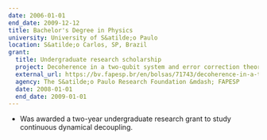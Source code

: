 ```yaml
---
date: 2006-01-01
end_date: 2009-12-12
title: Bachelor's Degree in Physics
university: University of S&atilde;o Paulo
location: S&atilde;o Carlos, SP, Brazil
grant:
  title: Undergraduate research scholarship
  project: Decoherence in a two-qubit system and error correction theory
  external_url: https://bv.fapesp.br/en/bolsas/71743/decoherence-in-a-two-qubit-system-and-error-correction-theory/
  agency: The S&atilde;o Paulo Research Foundation &mdash; FAPESP
  date: 2008-01-01
  end_date: 2009-01-01
---
```

 - Was awarded a two-year undergraduate research grant to study continuous dynamical decoupling.
